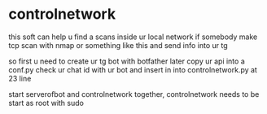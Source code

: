 # controlnetwork
this soft can help u find a scans inside ur local network if somebody make tcp scan with nmap or something like this and send info into ur tg

so first u need to create ur tg bot with botfather
later copy ur api into a conf.py
check ur chat id with ur bot and insert in into controlnetwork.py at 23 line

start serverofbot and controlnetwork together, controlnetwork needs to be start as root with sudo
